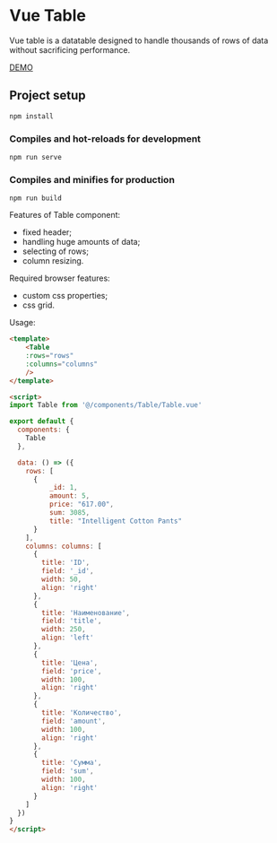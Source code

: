 # Vue Table

Vue table is a datatable designed to handle thousands of rows of data without sacrificing performance.

[DEMO](https://m-alexander.github.io/vue-table/)

## Project setup
```
npm install
```

### Compiles and hot-reloads for development
```
npm run serve
```

### Compiles and minifies for production
```
npm run build
```

Features of Table component:
 * fixed header;
 * handling huge amounts of data;
 * selecting of rows;
 * column resizing.

Required browser features:
 * custom css properties;
 * css grid. 

Usage:
```html
<template>
    <Table
    :rows="rows"
    :columns="columns"
    />
</template>

<script>
import Table from '@/components/Table/Table.vue'

export default {
  components: {
    Table
  },

  data: () => ({
    rows: [
      {
          _id: 1,
          amount: 5,
          price: "617.00",
          sum: 3085,
          title: "Intelligent Cotton Pants"
      }
    ],
    columns: columns: [
      {
        title: 'ID',
        field: '_id',
        width: 50,
        align: 'right'
      },
      {
        title: 'Наименование',
        field: 'title',
        width: 250,
        align: 'left'
      },
      {
        title: 'Цена',
        field: 'price',
        width: 100,
        align: 'right'
      },
      {
        title: 'Количество',
        field: 'amount',
        width: 100,
        align: 'right'
      },
      {
        title: 'Сумма',
        field: 'sum',
        width: 100,
        align: 'right'
      }
    ]
  })
}
</script>
```
